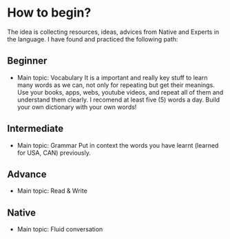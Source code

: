 # How to begin?

The idea is collecting resources, ideas, advices from Native and Experts in the language. I have found and practiced the following path:

## Beginner
- Main topic: Vocabulary
It is a important and really key stuff to learn many words as we can, not only for repeating but get their meanings. Use your books, apps, webs, youtube videos, and repeat all of them and understand them clearly. I recomend at least five (5) words a day. Build your own dictionary with your own words!

## Intermediate
- Main topic: Grammar
Put in context the words you have learnt (learned for USA, CAN) previously.

## Advance
- Main topic: Read & Write

## Native
- Main topic: Fluid conversation
